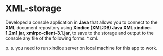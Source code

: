 # XML-storage

Developed a console application in **Java** that allows you to connect to the **XML** document repository using **Xindice (XML:DB) Java XML xindice-1.2m1.jar, xmlrpc-client-3.1.jar**, to save to the storage and output to the console any file of the following forms: *.xml.

p. s. you need to run xindice server on local machine for this app to work.
